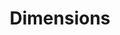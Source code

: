 ---
bigquery: https://console.cloud.google.com/bigquery?p=covid-19-dimensions-ai&page=table&d=data&t=publications
contributors: Digital Science, https://www.digital-science.com/
cost: Free for personal, non-commercial use.
description: Dimensions contains more than 100 million publications, ranging from
  articles published in scholarly journals, books and book chapters, to preprints
  and conference proceedings. All publications are contextualized with linked data
  sets, funding, publications, patents, clinical trials, and policy documents. You
  can also view associated categories, funders, institutions, and researcher profiles.
documentation: https://docs.dimensions.ai/bigquery/index.html
last_edit: 04/10/2022, 14:54:50
location: https://www.dimensions.ai/products/free/
maintained_by: Digital Science, https://www.digital-science.com/
schema_fields:
- publication_ids
- links
- relationships
- pmcid
- eisbn
- investigators
- citation_string
- category_for
- start_date
- email_address
- funding_chf
- address
- associated_publication_doi
- priority_date
- original_title
- associated_publication_pmid
- year
- publisher
- citations
- funding_usd
- research_orgs
- resulting_publication_ids
- current_assignee_orgs
- description
- book_series_title
- assignee_orgs
- pages
- legal_events
- labels
- title
- clinical_trial_ids
- category_sdg
- date_normal
- reference_ids
- category_icrp_ct
- expiration_year
- filing_year
- researcher_ids
- category_rcdc
- linkout
- embargo_date
- kind
- registry
- end_year
- associated_grant_ids
- associated_publication_id
- cited_by_ids
- concepts
- date_print
- open_access_categories_v2
- funding_cad
- category_icrp_cso
- category_hra
- funding_gbp
- open_access_categories
- funder_org_cities
- funder_org_state_codes
- granted_year
- abstract
- metrics
- funder_org_countries
- funding_eur
- subtitles
- issue
- aliases
- funder_countries
- original_assignee_countries
- organisation_details
- conditions
- altmetrics
- editors
- funding_details
- status
- current_assignee
- legal_status
- types
- category_bra
- proceedings_title
- research_org_cities
- grant_number
- funding_nzd
- research_org_state_names
- jurisdiction
- date_online
- wikipedia_url
- funding_cny
- license
- filing_status
- funder_org_acronyms
- funding_amount
- start_year
- date_inserted
- research_org_city_names
- brief_title
- category_hrcs_rac
- name
- expiration_date
- repository_url
- date
- acknowledgements
- publication_year
- filing_date
- mesh_headings
- established
- inventor_names
- phase
- family_members_ids
- type
- funding_jpy
- active_years
- funding_aud
- current_assignee_countries
- parent_id
- volume
- arxiv_id
- repository_name
- application_number
- journal_lists
- categories
- conference
- granted_date
- foa_number
- research_org_countries
- category_hrcs_hc
- family_count
- cpc
- assignee_countries
- research_org_country_names
- funder_orgs
- external_ids
- book_title
- date_imported_gbq
- funding_currency
- citations_count
- repository_id
- associated_publication_arxiv_id
- language
- date_modified
- isbn
- source_id
- journal
- gender
- interventions
- ipcr
- id
- pmid
- original_assignee
- family_id
- mesh_terms
- created_date
- funder_org
- research_org_state_codes
- publication_date
- doi
- authors
- priority_year
- supporting_grant_ids
- patent_ids
- end_date
- acronym
- category_uoa
- original_assignee_orgs
- resulting_publication_doi
- acronyms
- original_abstract
shortname: dimensions
tags:
- scholarly literature
- patents
- funding
- clinical trials
- academic profiles
terms_of_use: 'Use of both the Dimensions COVID-19 dataset and full Dimensions dataset
  are subject to the Dimensions Terms of use: https://www.dimensions.ai/policies-terms-legal '
title: Dimensions
uuid: dcff88bd-fe6b-4fdb-8159-809bf9d7bc1c
---